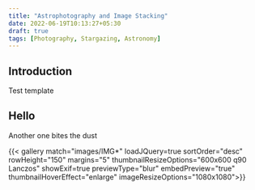 ```yaml
---
title: "Astrophotography and Image Stacking"
date: 2022-06-19T10:13:27+05:30
draft: true
tags: [Photography, Stargazing, Astronomy] 
---
```


## Introduction 
Test template

## Hello
Another one bites the dust


{{< gallery match="images/IMG*" loadJQuery=true sortOrder="desc" rowHeight="150" margins="5" thumbnailResizeOptions="600x600 q90 Lanczos" showExif=true previewType="blur" embedPreview="true" thumbnailHoverEffect="enlarge" imageResizeOptions="1080x1080">}}

